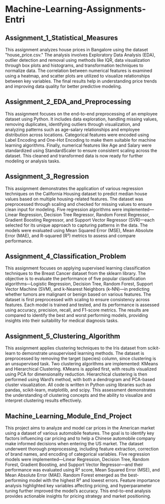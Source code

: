# Machine-Learning-Assignments-Entri
## Assignment_1_Statistical_Measures
This assignment analyzes house prices in Bangalore using the dataset "house_price.csv." The analysis involves Exploratory Data Analysis (EDA), outlier detection and removal using methods like IQR, data visualization through box plots and histograms, and transformation techniques to normalize data. The correlation between numerical features is examined using a heatmap, and scatter plots are utilized to visualize relationships between key variables. The final results help in understanding price trends and improving data quality for better predictive modeling.
## Assignment_2_EDA_and_Preprocessing
This assignment focuses on the end-to-end preprocessing of an employee dataset using Python. It includes data exploration, handling missing values, removing duplicates, identifying outliers through visualization, and analyzing patterns such as age-salary relationships and employee distribution across locations. Categorical features were encoded using Label Encoding and One-Hot Encoding to make them suitable for machine learning algorithms. Finally, numerical features like Age and Salary were standardized using StandardScaler to ensure consistent scaling across the dataset. This cleaned and transformed data is now ready for further modeling or analysis tasks.
## Assignment_3_Regression
This assignment demonstrates the application of various regression techniques on the California Housing dataset to predict median house values based on multiple housing-related features. The dataset was preprocessed through scaling and checked for missing values to ensure clean input for modeling. Five regression algorithms were implemented—Linear Regression, Decision Tree Regressor, Random Forest Regressor, Gradient Boosting Regressor, and Support Vector Regressor (SVR)—each selected for its unique approach to capturing patterns in the data. The models were evaluated using Mean Squared Error (MSE), Mean Absolute Error (MAE), and R-squared (R²) metrics to assess and compare performance. 
## Assignment_4_Classification_Problem
This assignment focuses on applying supervised learning classification techniques to the Breast Cancer dataset from the sklearn library. The objective is to evaluate the performance of five popular classification algorithms—Logistic Regression, Decision Tree, Random Forest, Support Vector Machine (SVM), and k-Nearest Neighbors (k-NN)—in predicting whether tumors are malignant or benign based on various features. The dataset is first preprocessed with scaling to ensure consistency across features. Each model is trained and tested, and its performance is assessed using accuracy, precision, recall, and F1-score metrics. The results are compared to identify the best and worst performing models, providing insights into their suitability for medical diagnosis tasks.
## Assignment_5_Clustering_Algorithm
This assignment applies clustering techniques to the Iris dataset from scikit-learn to demonstrate unsupervised learning methods. The dataset is preprocessed by removing the target (species) column, since clustering is an unsupervised task. Two clustering algorithms are implemented: KMeans and Hierarchical Clustering. KMeans is applied first, with results visualized using PCA for dimensionality reduction. Hierarchical clustering is then performed using Ward’s method, with both a dendrogram and PCA-based cluster visualization. All code is written in Python using libraries such as pandas, scikit-learn, matplotlib, and scipy. This assessment demonstrates the understanding of clustering concepts and the ability to visualize and interpret clustering results effectively.
## Machine_Learning_Module_End_Project
This project aims to analyze and model car prices in the American market using a dataset of various automobile features. The goal is to identify key factors influencing car pricing and to help a Chinese automobile company make informed decisions when entering the US market. The dataset underwent thorough preprocessing, including feature extraction, correction of brand names, and encoding of categorical variables. Five regression models were implemented—Linear Regression, Decision Tree, Random Forest, Gradient Boosting, and Support Vector Regressor—and their performance was evaluated using R² score, Mean Squared Error (MSE), and Mean Absolute Error (MAE). Random Forest emerged as the best-performing model with the highest R² and lowest errors. Feature importance analysis highlighted key variables affecting pricing, and hyperparameter tuning further improved the model’s accuracy. This end-to-end analysis provides actionable insights for pricing strategy and market positioning.
